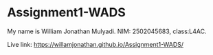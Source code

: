 # Assignment1-WADS
My name is William Jonathan Mulyadi. NIM: 2502045683, class:L4AC.

Live link: https://willamjonathan.github.io/Assignment1-WADS/

